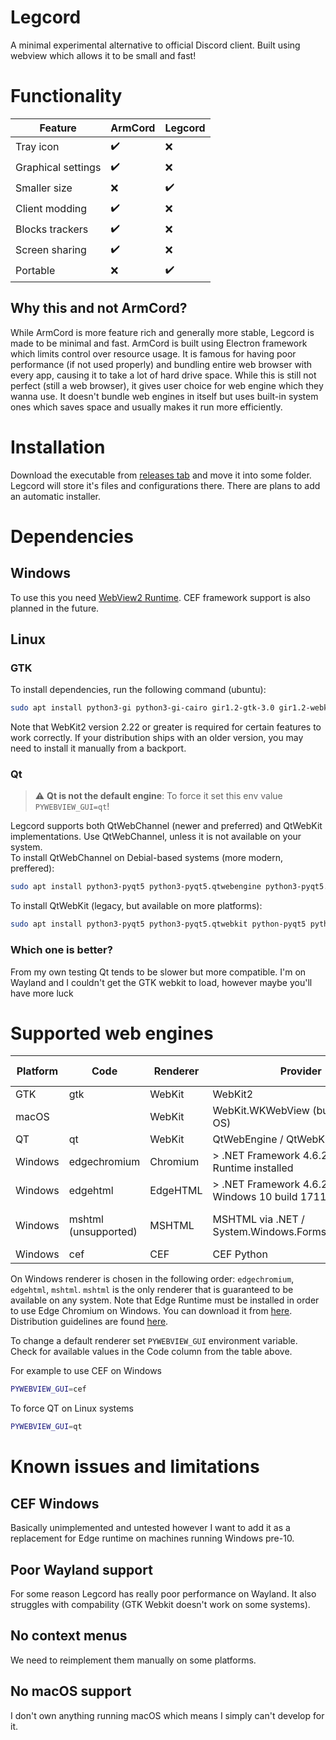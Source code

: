 # Legcord
A minimal experimental alternative to official Discord client. Built using webview which allows it to be small and fast!    
# Functionality
| **Feature**  | **ArmCord** | **Legcord** |
|--------------------|-------------|-------------|
| Tray icon          |     ✔️     |      ❌     |
| Graphical settings |     ✔️     |      ❌     |
| Smaller size       |      ❌     |     ✔️     |
| Client modding     |     ✔️     |      ❌     |
| Blocks trackers    |     ✔️     |      ❌     |
| Screen sharing     |     ✔️     |      ❌     |
| Portable           |      ❌     |     ✔️     |  
## Why this and not ArmCord?
While ArmCord is more feature rich and generally more stable, Legcord is made to be minimal and fast. ArmCord is built using Electron framework which limits control over resource usage. It is famous for having poor performance (if not used properly) and bundling entire web browser with every app, causing it to take a lot of hard drive space. While this is still not perfect (still a web browser), it gives user choice for web engine which they wanna use. It doesn't bundle web engines in itself but uses built-in system ones which saves space and usually makes it run more efficiently.
# Installation
Download the executable from [releases tab](https://github.com/ArmCord/Legcord/releases) and move it into some folder. Legcord will store it's files and configurations there. There are plans to add an automatic installer.
# Dependencies
## Windows
To use this you need [WebView2 Runtime](https://developer.microsoft.com/en-us/microsoft-edge/webview2/). CEF framework support is also planned in the future.
## Linux
### GTK
To install dependencies, run the following command (ubuntu):
```sh
sudo apt install python3-gi python3-gi-cairo gir1.2-gtk-3.0 gir1.2-webkit2-4.0
```
Note that WebKit2 version 2.22 or greater is required for certain features to work correctly. If your distribution ships with an older version, you may need to install it manually from a backport.
### Qt
> :warning: **Qt is not the default engine**: To force it set this env value `PYWEBVIEW_GUI=qt`!   

Legcord supports both QtWebChannel (newer and preferred) and QtWebKit implementations. Use QtWebChannel, unless it is not available on your system.   
To install QtWebChannel on Debial-based systems (more modern, preffered):
```sh
sudo apt install python3-pyqt5 python3-pyqt5.qtwebengine python3-pyqt5.qtwebchannel libqt5webkit5-dev
```
To install QtWebKit (legacy, but available on more platforms):
```sh
sudo apt install python3-pyqt5 python3-pyqt5.qtwebkit python-pyqt5 python-pyqt5.qtwebkit libqt5webkit5-dev
```
### Which one is better?
From my own testing Qt tends to be slower but more compatible. I'm on Wayland and I couldn't get the GTK webkit to load, however maybe you'll have more luck
# Supported web engines
| Platform | Code         | Renderer | Provider                                          | Browser compatibility |
|----------|--------------|----------|---------------------------------------------------|-----------------------|
| GTK      | gtk          | WebKit   | WebKit2                                           |                       |
| macOS    |              | WebKit   | WebKit.WKWebView (bundled with OS)                |                       |
| QT       | qt           | WebKit   | QtWebEngine / QtWebKit                            |                       |
| Windows  | edgechromium | Chromium | > .NET Framework 4.6.2 and Edge Runtime installed | Ever-green Chromium   |
| Windows  | edgehtml     | EdgeHTML | > .NET Framework 4.6.2 and Windows 10 build 17110 |                       |
| Windows  | mshtml (unsupported) | MSHTML   | MSHTML via .NET / System.Windows.Forms.WebBrowser | IE11 (Windows 10/8/7) |
| Windows  | cef          | CEF      | CEF Python                                        | Chrome 66             |

On Windows renderer is chosen in the following order: `edgechromium`, `edgehtml`, `mshtml`. `mshtml` is the only renderer that is guaranteed to be available on any system. Note that Edge Runtime must be installed in order to use Edge Chromium on Windows. You can download it from [here](https://developer.microsoft.com/en-us/microsoft-edge/webview2/). Distribution guidelines are found [here](https://docs.microsoft.com/en-us/microsoft-edge/webview2/concepts/distribution).

To change a default renderer set `PYWEBVIEW_GUI` environment variable. Check for available values in the Code column from the table above.

For example to use CEF on Windows

``` bash
PYWEBVIEW_GUI=cef
```
To force QT on Linux systems

``` bash
PYWEBVIEW_GUI=qt
```
# Known issues and limitations
## CEF Windows
Basically unimplemented and untested however I want to add it as a replacement for Edge runtime on machines running Windows pre-10.
## Poor Wayland support
For some reason Legcord has really poor performance on Wayland. It also struggles with compability (GTK Webkit doesn't work on some systems).
## No context menus
We need to reimplement them manually on some platforms.
## No macOS support
I don't own anything running macOS which means I simply can't develop for it.